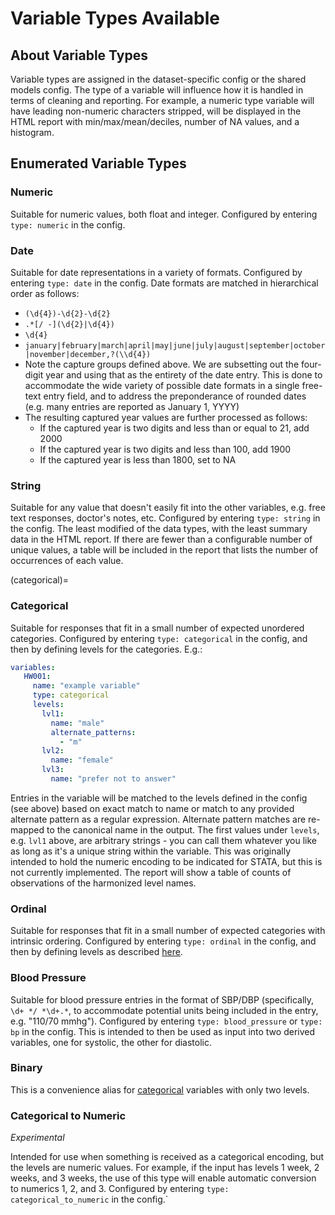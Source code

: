 # Variable Types Available

## About Variable Types

Variable types are assigned in the dataset-specific config or the shared models config.  The type of a variable will influence how it is handled in terms of cleaning and reporting.  For example, a numeric type variable will have leading non-numeric characters stripped, will be displayed in the HTML report with min/max/mean/deciles, number of NA values, and a histogram.

## Enumerated Variable Types

### Numeric

Suitable for numeric values, both float and integer.  Configured by entering `type: numeric` in the config.

### Date

Suitable for date representations in a variety of formats.  Configured by entering `type: date` in the config.  Date formats are matched in hierarchical order as follows:

- `(\d{4})-\d{2}-\d{2}`
- `.*[/ -](\d{2}|\d{4})`
- `\d{4}`
- `january|february|march|april|may|june|july|august|september|october|november|december,?(\\d{4})`
- Note the capture groups defined above.  We are subsetting out the four-digit year and using that as the entirety of the date entry.  This is done to accommodate the wide variety of possible date formats in a single free-text entry field, and to address the preponderance of rounded dates (e.g. many entries are reported as January 1, YYYY)
- The resulting captured year values are further processed as follows:
  - If the captured year is two digits and less than or equal to 21, add 2000
  - If the captured year is two digits and less than 100, add 1900
  - If the captured year is less than 1800, set to NA

### String

Suitable for any value that doesn't easily fit into the other variables, e.g. free text responses, doctor's notes, etc.  Configured by entering `type: string` in the config.  The least modified of the data types, with the least summary data in the HTML report.  If there are fewer than a configurable number of unique values, a table will be included in the report that lists the number of occurrences of each value.

(categorical)=
### Categorical

Suitable for responses that fit in a small number of expected unordered categories.  Configured by entering `type: categorical` in the config, and then by defining levels for the categories.  E.g.:

```yaml
variables:
   HW001:
     name: "example variable"
     type: categorical
     levels:
       lvl1:
         name: "male"
         alternate_patterns:
           - "m"
       lvl2:
         name: "female"
       lvl3:
         name: "prefer not to answer"
```

Entries in the variable will be matched to the levels defined in the config (see above) based on exact match to name or match to any provided alternate pattern as a regular expression.  Alternate pattern matches are re-mapped to the canonical name in the output.  The first values under `levels`, e.g. `lvl1` above, are arbitrary strings - you can call them whatever you like as long as it's a unique string within the variable.  This was originally intended to hold the numeric encoding to be indicated for STATA, but this is not currently implemented.  The report will show a table of counts of observations of the harmonized level names.

### Ordinal

Suitable for responses that fit in a small number of expected categories with intrinsic ordering.  Configured by entering `type: ordinal` in the config, and then by defining levels as described [here](categorical).

### Blood Pressure

Suitable for blood pressure entries in the format of SBP/DBP (specifically, `\d+ */ *\d+.*`, to accommodate potential units being included in the entry, e.g. "110/70 mmhg").  Configured by entering `type: blood_pressure` or `type: bp` in the config.  This is intended to then be used as input into two derived variables, one for systolic, the other for diastolic.

### Binary

This is a convenience alias for [categorical](categorical) variables with only two levels.

### Categorical to Numeric

_Experimental_

Intended for use when something is received as a categorical encoding, but the levels are numeric values.  For example, if the input has levels 1 week, 2 weeks, and 3 weeks, the use of this type will enable automatic conversion to numerics 1, 2, and 3.  Configured by entering `type: categorical_to_numeric` in the config.`
